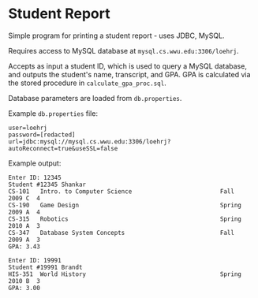 # Student Report
Simple program for printing a student report - uses JDBC, MySQL. 

Requires access to MySQL database at `mysql.cs.wwu.edu:3306/loehrj`.

Accepts as input a student ID, which is used to query a MySQL database, and outputs the student's name, transcript, and GPA. GPA is calculated via the stored procedure in `calculate_gpa_proc.sql`.

Database parameters are loaded from `db.properties`.

Example `db.properties` file:
```
user=loehrj
password=[redacted]
url=jdbc:mysql://mysql.cs.wwu.edu:3306/loehrj?autoReconnect=true&useSSL=false
```

Example output:
```
Enter ID: 12345
Student #12345 Shankar              
CS-101   Intro. to Computer Science                         Fall   2009 C  4  
CS-190   Game Design                                        Spring 2009 A  4  
CS-315   Robotics                                           Spring 2010 A  3  
CS-347   Database System Concepts                           Fall   2009 A  3  
GPA: 3.43

Enter ID: 19991
Student #19991 Brandt               
HIS-351  World History                                      Spring 2010 B  3  
GPA: 3.00
```
